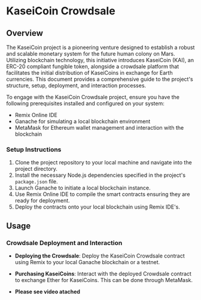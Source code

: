 
# KaseiCoin Crowdsale

## Overview

The KaseiCoin project is a pioneering venture designed to establish a robust and scalable monetary system for the future human colony on Mars. Utilizing blockchain technology, this initiative introduces KaseiCoin (KAI), an ERC-20 compliant fungible token, alongside a crowdsale platform that facilitates the initial distribution of KaseiCoins in exchange for Earth currencies. This document provides a comprehensive guide to the project's structure, setup, deployment, and interaction processes.



To engage with the KaseiCoin Crowdsale project, ensure you have the following prerequisites installed and configured on your system:

- Remix Online IDE
- Ganache for simulating a local blockchain environment
- MetaMask for Ethereum wallet management and interaction with the blockchain

### Setup Instructions

1. Clone the project repository to your local machine and navigate into the project directory.
2. Install the necessary Node.js dependencies specified in the project's `package.json` file.
3. Launch Ganache to initiate a local blockchain instance.
4. Use Remix Online IDE to compile the smart contracts ensuring they are ready for deployment.
5. Deploy the contracts onto your local blockchain using Remix IDE's.

## Usage

### Crowdsale Deployment and Interaction

- **Deploying the Crowdsale**: Deploy the KaseiCoin Crowdsale contract using Remix to your local Ganache blockchain or a testnet.
- **Purchasing KaseiCoins**: Interact with the deployed Crowdsale contract to exchange Ether for KaseiCoins. This can be done through MetaMask.


- **Please see video atached**